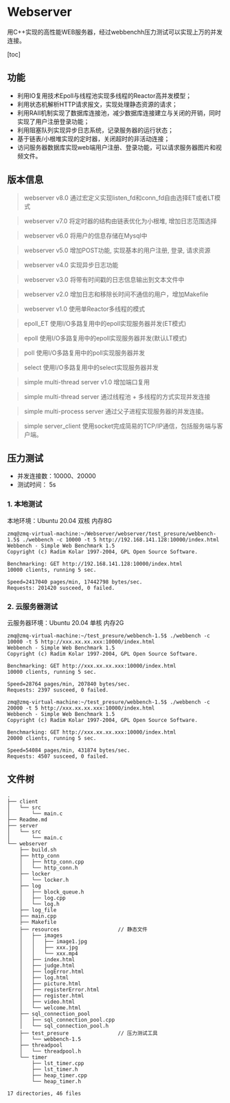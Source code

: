 # Webserver
用C++实现的高性能WEB服务器，经过webbenchh压力测试可以实现上万的并发连接。

[toc]

## 功能
* 利用IO复用技术Epoll与线程池实现多线程的Reactor高并发模型；
* 利用状态机解析HTTP请求报文，实现处理静态资源的请求；
* 利用RAII机制实现了数据库连接池，减少数据库连接建立与关闭的开销，同时实现了用户注册登录功能；
* 利用阻塞队列实现异步日志系统，记录服务器的运行状态；
* 基于链表/小根堆实现的定时器，关闭超时的非活动连接；
* 访问服务器数据库实现web端用户注册、登录功能，可以请求服务器图片和视频文件。

## 版本信息

> webserver v8.0
通过宏定义实现listen_fd和conn_fd自由选择ET或者LT模式

> webserver v7.0
将定时器的结构由链表优化为小根堆, 增加日志范围选择

> webserver v6.0
将用户的信息存储在Mysql中

> webserver v5.0
增加POST功能, 实现基本的用户注册, 登录, 请求资源

> webserver v4.0
实现异步日志功能

> webserver v3.0
将带有时间戳的日志信息输出到文本文件中

> webserver v2.0
增加日志和移除长时间不通信的用户，增加Makefile

> webserver v1.0
使用单Reactor多线程的模式

> epoll_ET
使用I/O多路复用中的epoll实现服务器并发(ET模式)

> epoll
使用I/O多路复用中的epoll实现服务器并发(默认LT模式)

> poll
使用I/O多路复用中的poll实现服务器并发

> select
使用I/O多路复用中的select实现服务器并发

> simple multi-thread server v1.0
增加端口复用

> simple multi-thread server
通过线程池 + 多线程的方式实现并发连接

> simple multi-process server
通过父子进程实现服务器的并发连接。

> simple server_client 
使用socket完成简易的TCP/IP通信，包括服务端与客户端。


## 压力测试
* 并发连接数：10000、20000
* 测试时间： 5s

### 1. 本地测试
本地环境：Ubuntu 20.04 双核 内存8G
~~~
zmq@zmq-virtual-machine:~/Webserver/webserver/test_presure/webbench-1.5$ ./webbench -c 10000 -t 5 http://192.168.141.128:10000/index.html
Webbench - Simple Web Benchmark 1.5
Copyright (c) Radim Kolar 1997-2004, GPL Open Source Software.

Benchmarking: GET http://192.168.141.128:10000/index.html
10000 clients, running 5 sec.

Speed=2417040 pages/min, 17442798 bytes/sec.
Requests: 201420 susceed, 0 failed.
~~~

### 2. 云服务器测试
云服务器环境：Ubuntu 20.04 单核 内存2G
~~~
zmq@zmq-virtual-machine:~/test_presure/webbench-1.5$ ./webbench -c 10000 -t 5 http://xxx.xx.xx.xxx:10000/index.html
Webbench - Simple Web Benchmark 1.5
Copyright (c) Radim Kolar 1997-2004, GPL Open Source Software.

Benchmarking: GET http://xxx.xx.xx.xxx:10000/index.html
10000 clients, running 5 sec.

Speed=28764 pages/min, 207840 bytes/sec.
Requests: 2397 susceed, 0 failed.
~~~

~~~
zmq@zmq-virtual-machine:~/test_presure/webbench-1.5$ ./webbench -c 20000 -t 5 http://xxx.xx.xx.xxx:10000/index.html
Webbench - Simple Web Benchmark 1.5
Copyright (c) Radim Kolar 1997-2004, GPL Open Source Software.

Benchmarking: GET http://xxx.xx.xx.xxx:10000/index.html
20000 clients, running 5 sec.

Speed=54084 pages/min, 431874 bytes/sec.
Requests: 4507 susceed, 0 failed.
~~~

## 文件树
~~~
.
├── client
│   └── src
│       └── main.c
├── Readme.md
├── server
│   └── src
│       └── main.c
└── webserver
    ├── build.sh
    ├── http_conn
    │   ├── http_conn.cpp
    │   └── http_conn.h
    ├── locker
    │   └── locker.h
    ├── log
    │   ├── block_queue.h
    │   ├── log.cpp
    │   └── log.h
    ├── log_file
    ├── main.cpp
    ├── Makefile
    ├── resources                   // 静态文件
    │   ├── images
    │   │   ├── image1.jpg
    │   │   ├── xxx.jpg
    │   │   └── xxx.mp4
    │   ├── index.html
    │   ├── judge.html
    │   ├── logError.html
    │   ├── log.html
    │   ├── picture.html
    │   ├── registerError.html
    │   ├── register.html
    │   ├── video.html
    │   └── welcome.html
    ├── sql_connection_pool
    │   ├── sql_connection_pool.cpp
    │   └── sql_connection_pool.h
    ├── test_presure                // 压力测试工具
    │   └── webbench-1.5  
    ├── threadpool
    │   └── threadpool.h
    └── timer
        ├── lst_timer.cpp
        ├── lst_timer.h
        ├── heap_timer.cpp
        └── heap_timer.h

17 directories, 46 files
~~~